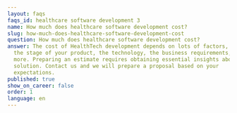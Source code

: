 ```yaml
---
layout: faqs
faqs_id: healthcare software development 3
name: How much does healthcare software development cost?
slug: how-much-does-healthcare-software-development-cost
question: How much does healthcare software development cost?
answer: The cost of HealthTech development depends on lots of factors, such as
  the stage of your product, the technology, the business requirements, and
  more. Preparing an estimate requires obtaining essential insights about your
  solution. Contact us and we will prepare a proposal based on your
  expectations.
published: true
show_on_career: false
order: 1
language: en
---
```

